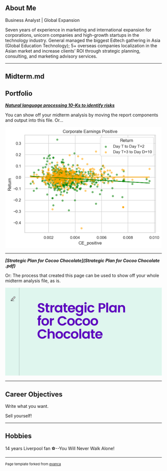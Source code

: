 ## About Me

Business Analyst | Global Expansion

Seven years of experience in marketing and international expansion for corporations, unicorn companies and high-growth startups in the technology industry. General managed the biggest Edtech gathering in Asia (Global Education Technology); 5+ overseas companies localization in the Asian market and increase clients’ ROI through strategic planning, consulting, and marketing advisory services.

---

## Midterm.md

## Portfolio

<!-- You can link to other websites, PDFs in this repo, and other pages in this repo -->

_**[Natural language processing 10-Ks to identify risks](Report.md)**_

You can show off your midterm analysis by moving the report components and output into this file. Or...

<img src="output_35_0.png?raw=true"/>

---

_**[Strategic Plan for Cocoo Chocolate](Strategic Plan for Cocoo Chocolate .pdf)**_

Or: The process that created this page can be used to show off your whole midterm analysis file, as is.

<img src="Title Page.jpg?raw=true"/>


---

## Career Objectives

Write what you want. 

Sell yourself!

---

## Hobbies

14 years Liverpool fan ⚽️--You Will Never Walk Alone! 

---
<p style="font-size:11px">Page template forked from <a href="https://github.com/evanca/quick-portfolio">evanca</a></p>
<!-- Remove above link if you don't want to attibute -->
